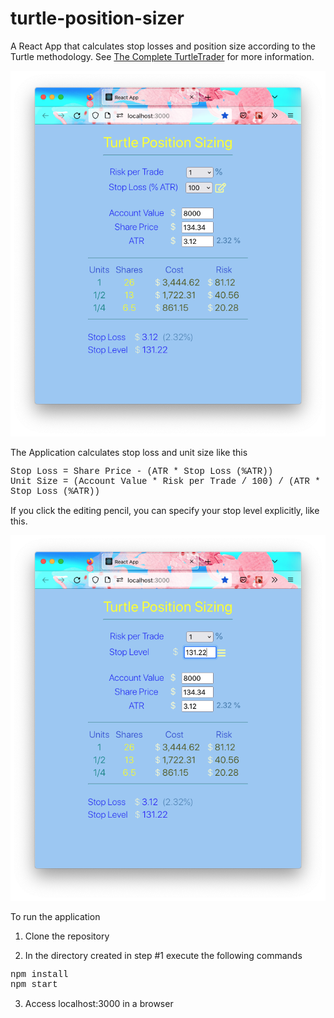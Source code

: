 # turtle-position-sizer
A React App that calculates stop losses and position size according to the Turtle methodology. See [The Complete TurtleTrader](https://www.amazon.com/Complete-TurtleTrader-Investors-Overnight-Millionaires/dp/0061241717) for more information.

<img src='./public/app-1.png'></img>

The Application calculates stop loss and unit size like this

<p style="font-family: courier">
	Stop Loss = Share Price - (ATR * Stop Loss (%ATR))<br/>
	Unit Size = (Account Value * Risk per Trade / 100) / (ATR * Stop Loss (%ATR))
</p>

If you click the editing pencil, you can specify your stop level explicitly, like this.

<img src='./public/app-2.png'></img>

To run the application

1. Clone the repository

2. In the directory created in step #1 execute the following commands

<p style="font-family: courier">npm install
<br/>
<span style="font-family: courier">npm start</span>
</p>

3. Access localhost:3000 in a browser
